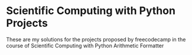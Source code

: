 # Scientific Computing with Python Projects
These are my solutions for the projects proposed by freecodecamp in the course of Scientific Computing with Python
  Arithmetic Formatter
